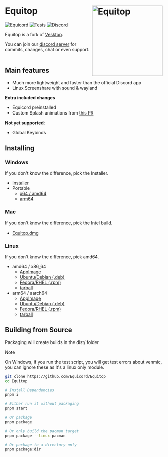 # Equitop [<img src="https://avatars.githubusercontent.com/u/150590884" width="225" align="right" alt="Equitop">](https://github.com/Equicord/Equitop)

[![Equicord](https://img.shields.io/badge/Equicord-green?style=flat)](https://github.com/Equicord/Equitop)
[![Tests](https://github.com/Equicord/Equitop/actions/workflows/test.yml/badge.svg?branch=main)](https://github.com/Equicord/Equitop/actions/workflows/test.yml)
[![Discord](https://img.shields.io/discord/1207691698386501634.svg?color=768AD4&label=Discord&logo=discord&logoColor=white)](https://discord.gg/5Xh2W87egW)

Equitop is a fork of [Vesktop](https://github.com/Vencord/Vesktop).

You can join our [discord server](https://discord.gg/5Xh2W87egW) for commits, changes, chat or even support.<br></br>

## Main features

-   Much more lightweight and faster than the official Discord app
-   Linux Screenshare with sound & wayland

**Extra included changes**

-   Equicord preinstalled
-   Custom Splash animations from [this PR](https://github.com/Vencord/Vesktop/pull/355)

**Not yet supported**:

-   Global Keybinds

## Installing

### Windows

If you don't know the difference, pick the Installer.

-   [Installer](https://github.com/Equicord/Equitop/releases/latest/download/Equitop-Setup-1.6.1.exe)
-   Portable
    -   [x64 / amd64](<(https://github.com/Equicord/Equitop/releases/latest/download/Equitop-1.6.1-win.zip)>)
    -   [arm64](https://github.com/Equicord/Equitop/releases/download/v1.6.1/Equitop-1.6.1-arm64-win.zip)

### Mac

If you don't know the difference, pick the Intel build.

-   [Equitop.dmg](https://github.com/Equicord/Equitop/releases/download/v1.6.1/Equitop-1.6.1-universal.dmg)

### Linux

If you don't know the difference, pick amd64.

-   amd64 / x86_64
    -   [AppImage](https://github.com/Equicord/Equitop/releases/latest/download/Equitop-1.6.1.AppImage)
    -   [Ubuntu/Debian (.deb)](https://github.com/Equicord/Equitop/releases/latest/download/equitop_1.6.1_amd64.deb)
    -   [Fedora/RHEL (.rpm)](https://github.com/Equicord/Equitop/releases/latest/download/equitop-1.6.1.x86_64.rpm)
    -   [tarball](https://github.com/Equicord/Equitop/releases/latest/download/equitop-1.6.1.tar.gz)
-   arm64 / aarch64
    -   [AppImage](https://github.com/Equicord/Equitop/releases/latest/download/Equitop-1.6.1-arm64.AppImage)
    -   [Ubuntu/Debian (.deb)](https://github.com/Equicord/Equitop/releases/latest/download/equitop_1.6.1_arm64.deb)
    -   [Fedora/RHEL (.rpm)](https://github.com/Equicord/Equitop/releases/latest/download/equitop-1.6.1.aarch64.rpm)
    -   [tarball](https://github.com/Equicord/Equitop/releases/latest/download/equitop-1.6.1-arm64.tar.gz)

## Building from Source

Packaging will create builds in the dist/ folder

> [!NOTE]
> On Windows, if you run the test script, you will get test errors about venmic, you can ignore these as it's a linux only module.

```sh
git clone https://github.com/Equicord/Equitop
cd Equitop

# Install Dependencies
pnpm i

# Either run it without packaging
pnpm start

# Or package
pnpm package

# Or only build the pacman target
pnpm package --linux pacman

# Or package to a directory only
pnpm package:dir
```
